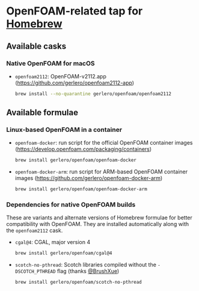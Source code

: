 
# OpenFOAM-related tap for [Homebrew](https://brew.sh)

## Available casks

### Native OpenFOAM for macOS

* `openfoam2112`: OpenFOAM-v2112.app (https://github.com/gerlero/openfoam2112-app)

    ```bash
    brew install --no-quarantine gerlero/openfoam/openfoam2112
    ```

## Available formulae

### Linux-based OpenFOAM in a container

* `openfoam-docker`: run script for the official OpenFOAM container images (https://develop.openfoam.com/packaging/containers)
        
    ```bash
    brew install gerlero/openfoam/openfoam-docker
    ```

* `openfoam-docker-arm`: run script for ARM-based OpenFOAM container images (https://github.com/gerlero/openfoam-docker-arm)
    
    ```bash
    brew install gerlero/openfoam/openfoam-docker-arm
    ```

### Dependencies for native OpenFOAM builds

These are variants and alternate versions of Homebrew formulae for better compatibility with OpenFOAM. They are installed automatically along with the `openfoam2112` cask.

* `cgal@4`: CGAL, major version 4

    ```bash
    brew install gerlero/openfoam/cgal@4
    ```

* `scotch-no-pthread`: Scotch libraries compiled without the `-DSCOTCH_PTHREAD` flag (thanks [@BrushXue](https://github.com/BrushXue))

    ```bash
    brew install gerlero/openfoam/scotch-no-pthread
    ```
